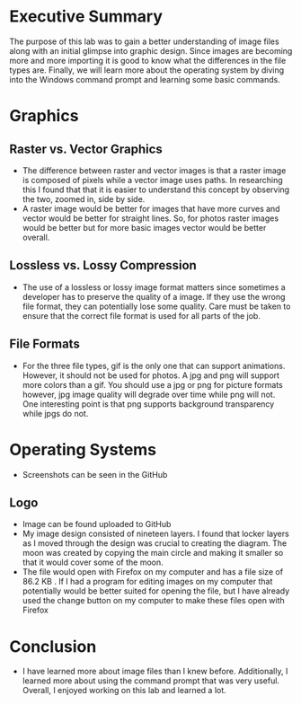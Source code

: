 # Executive Summary
The purpose of this lab was to gain a better understanding of image files along with an initial glimpse into graphic design. Since images are becoming more and more importing it is good to know what the differences in the file types are. Finally, we will learn more about the operating system by diving into the Windows command prompt and learning some basic commands. 

# Graphics
## Raster vs. Vector Graphics
* The difference between raster and vector images is that a raster image is composed of pixels while a vector image uses paths. In researching this I found that that it is easier to understand this concept by observing the two, zoomed in, side by side.  
* A raster image would be better for images that have more curves and vector would be better for straight lines. So, for photos raster images would be better but for more basic images vector would be better overall.  

## Lossless vs. Lossy Compression
* The use of a lossless or lossy image format matters since sometimes a developer has to preserve the quality of a image. If they use the wrong file format, they can potentially lose some quality. Care must be taken to ensure that the correct file format is used for all parts of the job. 

## File Formats
* For the three file types, gif is the only one that can support animations. However, it should not be used for photos.  A jpg and png will support more colors than a gif. You should use a jpg or png for picture formats however, jpg image quality will degrade over time while png will not. 
One interesting point is that png supports background transparency while jpgs do not. 

# Operating Systems
* Screenshots can be seen in the GitHub

## Logo
* Image can be found uploaded to GitHub
* My image design consisted of nineteen layers. I found that locker layers as I moved through the design was crucial to creating the diagram. The moon was created by copying the main circle and making it smaller so that it would cover some of the moon. 
* The file would open with Firefox on my computer and has a file size of 86.2 KB . If I had a program for editing images on my computer that potentially would be better suited for opening the file, but I have already used the change button on my computer to make these files open with Firefox

# Conclusion
* I have learned more about image files than I knew before. Additionally, I learned more about using the command prompt that was very useful. Overall, I enjoyed working on this lab and learned a lot. 
